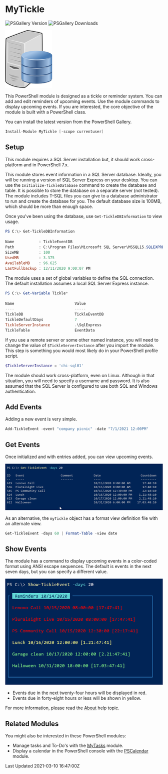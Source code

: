 # MyTickle

![PSGallery Version](https://img.shields.io/powershellgallery/v/MyTickle.png?style=for-the-badge&logo=powershell&label=PowerShell%20Gallery) ![PSGallery Downloads](https://img.shields.io/powershellgallery/dt/MyTickle.png?style=for-the-badge&label=Downloads)

![database-server](assets/db.png)

This PowerShell module is designed as a tickle or reminder system. You can add and edit reminders of upcoming events. Use the module commands to display upcoming events. If you are interested, the core objective of the module is built with a PowerShell class.

You can install the latest version from the PowerShell Gallery.

```PowerShell
Install-Module MyTickle [-scope currentuser]
```

## Setup

This module requires a SQL Server installation but, it should work cross-platform and in PowerShell 7.x.

This module stores event information in a SQL Server database. Ideally, you will be running a version of SQL Server Express on your desktop. You can use the `Initialize-TickleDatabase` command to create the database and table. It is possible to store the database on a separate server (not tested). The module includes T-SQL files you can give to a database administrator to run and create the database for you. The default database size is 100MB, which should be more than enough space.

Once you've been using the database, use `Get-TickleDBInformation` to view usage.

```PowerShell
PS C:\> Get-TickleDBInformation

Name           : TickleEventDB
Path           : C:\Program Files\Microsoft SQL Server\MSSQL15.SQLEXPRESS\MSSQL\DATA\TickleEventDB.mdf
SizeMB         : 100
UsedMB         : 3.375
AvailableMB    : 96.625
LastFullbackup : 12/11/2020 9:00:07 PM
```

The module uses a set of global variables to define the SQL connection. The default installation assumes a local SQL Server Express instance.

```PowerShell
PS C:\> Get-Variable Tickle*

Name                           Value
----                           -----
TickleDB                       TickleEventDB
TickleDefaultDays              7
TickleServerInstance           .\SqlExpress
TickleTable                    EventData
```

If you use a remote server or some other named instance, you will need to change the value of `$TickleServerInstance` after you import the module. This step is something you would most likely do in your PowerShell profile script.

```PowerShell
$TickleServerInstance = 'chi-sql01'
```

The module should work cross-platform, even on Linux. Although in that situation, you will need to specify a username and password. It is also assumed that the SQL Server is configured to use both SQL and Windows authentication.

## Add Events

Adding a new event is very simple.

```PowerShell
Add-TickleEvent -event "company picnic" -date "7/1/2021 12:00PM"
```

## Get Events

Once initialized and with entries added, you can view upcoming events.

![get-tickleevent](assets/get-tickleevent.png)

As an alternative, the `myTickle` object has a format view definition file with an alternate view.

```PowerShell
Get-TickleEvent -days 60 | Format-Table -view date
```

## Show Events

The module has a command to display upcoming events in a color-coded format using ANSI escape sequences. The default is events in the next seven days, but you can specify a different value.

![show-tickleevent](assets/show-tickleevent.png)

- Events due in the next twenty-four hours will be displayed in red.
- Events due in forty-eight hours or less will be shown in yellow.

For more information, please read the [About](docs/about_MyTickle.md) help topic.

## Related Modules

You might also be interested in these PowerShell modules:

+ Manage tasks and To-Do's with the [MyTasks](https://github.com/jdhitsolutions/MyTasks) module.
+ Display a calendar in the PowerShell console with the [PSCalendar](https://github.com/jdhitsolutions/PSCalendar) module.

Last Updated 2021-03-10 16:47:00Z
